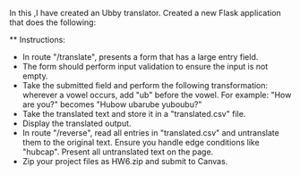In this ,I have created an Ubby translator. Created a new Flask application that does the following:

** Instructions:

- In route "/translate", presents a form that has a large entry field.
- The form should perform input validation to ensure the input is not empty.
- Take the submitted field and perform the following transformation: wherever a vowel occurs, add "ub" before the vowel. For example: "How are you?" becomes "Hubow ubarube yuboubu?"
- Take the translated text and store it in a "translated.csv" file.
- Display the translated output.
- In route "/reverse", read all entries in "translated.csv" and untranslate them to the original text. Ensure you handle edge conditions like "hubcap". Present all untranslated text on the page.
- Zip your project files as HW6.zip and submit to Canvas.